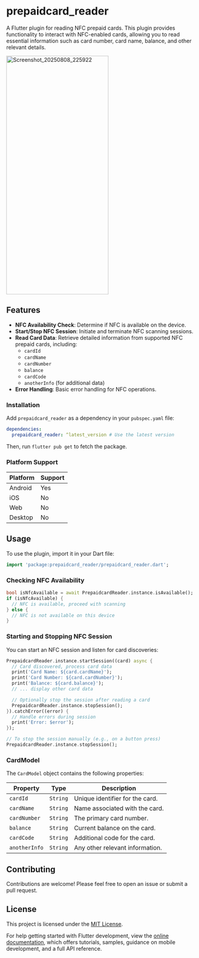 # prepaidcard_reader

A Flutter plugin for reading NFC prepaid cards. This plugin provides functionality to interact with NFC-enabled cards, allowing you to read essential information such as card number, card name, balance, and other relevant details.

<img width="270" height="630" alt="Screenshot_20250808_225922" src="https://github.com/user-attachments/assets/6cf617ce-5c63-4081-b383-2e4d71461482" />

## Features

- **NFC Availability Check**: Determine if NFC is available on the device.
- **Start/Stop NFC Session**: Initiate and terminate NFC scanning sessions.
- **Read Card Data**: Retrieve detailed information from supported NFC prepaid cards, including:
    - `cardId`
    - `cardName`
    - `cardNumber`
    - `balance`
    - `cardCode`
    - `anotherInfo` (for additional data)
- **Error Handling**: Basic error handling for NFC operations.

### Installation

Add `prepaidcard_reader` as a dependency in your `pubspec.yaml` file:

```yaml
dependencies:
  prepaidcard_reader: ^latest_version # Use the latest version
```

Then, run `flutter pub get` to fetch the package.

### Platform Support

| Platform | Support |
|----------|---------|
| Android  | Yes     |
| iOS      | No      |
| Web      | No      |
| Desktop  | No      |

## Usage

To use the plugin, import it in your Dart file:

```dart
import 'package:prepaidcard_reader/prepaidcard_reader.dart';
```

### Checking NFC Availability

```dart
bool isNfcAvailable = await PrepaidcardReader.instance.isAvailable();
if (isNfcAvailable) {
  // NFC is available, proceed with scanning
} else {
  // NFC is not available on this device
}
```

### Starting and Stopping NFC Session

You can start an NFC session and listen for card discoveries:

```dart
PrepaidcardReader.instance.startSession((card) async {
  // Card discovered, process card data
  print('Card Name: ${card.cardName}');
  print('Card Number: ${card.cardNumber}');
  print('Balance: ${card.balance}');
  // ... display other card data

  // Optionally stop the session after reading a card
  PrepaidcardReader.instance.stopSession();
}).catchError((error) {
  // Handle errors during session
  print('Error: $error');
});

// To stop the session manually (e.g., on a button press)
PrepaidcardReader.instance.stopSession();
```

### CardModel

The `CardModel` object contains the following properties:

| Property      | Type   | Description                               |
|---------------|--------|-------------------------------------------|
| `cardId`      | `String` | Unique identifier for the card.           |
| `cardName`    | `String` | Name associated with the card.            |
| `cardNumber`  | `String` | The primary card number.                  |
| `balance`     | `String` | Current balance on the card.              |
| `cardCode`    | `String` | Additional code for the card.             |
| `anotherInfo` | `String` | Any other relevant information.           |

## Contributing

Contributions are welcome! Please feel free to open an issue or submit a pull request.

## License

This project is licensed under the [MIT License](LICENSE).

For help getting started with Flutter development, view the
[online documentation](https://docs.flutter.dev), which offers tutorials,
samples, guidance on mobile development, and a full API reference.
